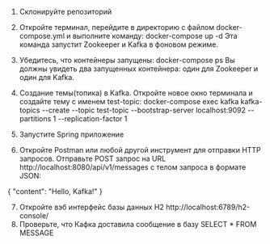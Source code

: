 1. Склонируйте репозиторий
2. Откройте терминал, перейдите в директорию с файлом docker-compose.yml и выполните команду: docker-compose up -d Эта команда запустит Zookeeper и Kafka в фоновом режиме.
3. Убедитесь, что контейнеры запущены: docker-compose ps Вы должны увидеть два запущенных контейнера: один для Zookeeper и один для Kafka.
4. Создание темы(топика) в Kafka. Откройте новое окно терминала и создайте тему с именем test-topic:
   docker-compose exec kafka kafka-topics --create --topic test-topic --bootstrap-server localhost:9092 --partitions 1 --replication-factor 1

5. Запустите Spring приложение
6. Откройте Postman или любой другой инструмент для отправки HTTP запросов. Отправьте POST запрос на URL http://localhost:8080/api/v1/messages с телом запроса в формате JSON:


{
    "content": "Hello, Kafka!"
}

7. Откройте вэб интерфейс базы данных H2 http://localhost:6789/h2-console/
8. Проверьте, что Кафка доставила сообщение в базу SELECT * FROM MESSAGE 
